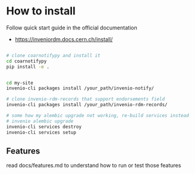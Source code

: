 # How to install

Follow quick start guide in the official documentation

* https://inveniordm.docs.cern.ch/install/

```bash

# clone coarnotifypy and install it
cd coarnotifypy
pip install -e . 


cd my-site
invenio-cli packages install /your_path/invenio-notify/  

# clone invenio-rdm-records that support endorsements field
invenio-cli packages install /your_path/invenio-rdm-records/

# some how my alembic upgrade not working, re-build services instead
# invenio alembic upgrade
invenio-cli services destroy
invenio-cli services setup

```

Features
------------------------------------
read docs/features.md to understand how to run or test those features


